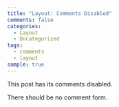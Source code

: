 ```yaml
---
title: "Layout: Comments Disabled"
comments: false
categories:
  - Layout
  - Uncategorized
tags:
  - comments
  - layout
sample: true
---
```


This post has its comments disabled.

There should be no comment form.